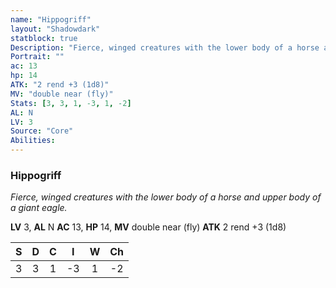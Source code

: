 ```yaml
---
name: "Hippogriff"
layout: "Shadowdark"
statblock: true
Description: "Fierce, winged creatures with the lower body of a horse and upper body of a giant eagle."
Portrait: ""
ac: 13
hp: 14
ATK: "2 rend +3 (1d8)"
MV: "double near (fly)"
Stats: [3, 3, 1, -3, 1, -2]
AL: N
LV: 3
Source: "Core"
Abilities:
---
```


### Hippogriff

_Fierce, winged creatures with the lower body of a horse and upper body of a giant eagle._

**LV** 3, **AL** N
**AC** 13, **HP** 14, **MV** double near (fly)
**ATK** 2 rend +3 (1d8)

|  S  |  D  |  C  |  I  |  W  |  Ch  |
|:---:|:---:|:---:|:---:|:---:|:----:|
| 3 | 3 | 1 | -3 | 1 | -2 |


